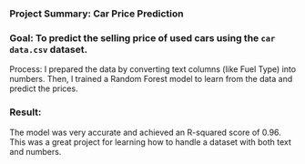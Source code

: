 ### ******Project Summary******: Car Price Prediction

### **Goal**: To predict the selling price of used cars using the `car data.csv` dataset.
Process: I prepared the data by converting text columns (like Fuel Type) into numbers. Then, I trained a Random Forest model to learn from the data and predict the prices.

### **Result**: 
The model was very accurate and achieved an R-squared score of 0.96. This was a great project for learning how to handle a dataset with both text and numbers.

